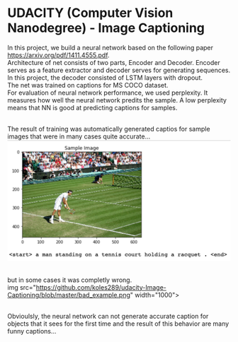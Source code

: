 # UDACITY (Computer Vision Nanodegree) - Image Captioning

 In this project, we build a neural network based on the following paper https://arxiv.org/pdf/1411.4555.pdf. 
 <br>Architecture of net consists of two parts, Encoder and Decoder. Encoder serves as a feature extractor and decoder serves for generating sequences. In this project, the decoder consisted of LSTM layers with dropout.
 <br>The net was trained on captions for MS COCO dataset.
 <br>For evaluation of neural network performance, we used perplexity. It measures how well the neural network predits the sample. A low perplexity means that NN is good at predicting captions for samples.
 
 <br>The result of training was automatically generated captios for sample images that were in many cases quite accurate...<br>
<img src="https://github.com/koles289/udacity-Image-Captioning/blob/master/Good_example.png" width="1000">
 
 <br>but in some cases it was completly wrong.<br>
img src="https://github.com/koles289/udacity-Image-Captioning/blob/master/bad_example.png" width="1000">

<br>Obvioulsly, the neural network can not generate accurate caption for objects that it sees for the first time and the result of this behavior are many funny captions...
